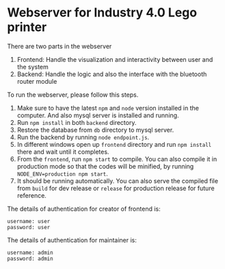 # Webserver for Industry 4.0 Lego printer

There are two parts in the webserver

1. Frontend: Handle the visualization and interactivity between user and the system
2. Backend: Handle the logic and also the interface with the bluetooth router module

To run the webserver, please follow this steps.

1. Make sure to have the latest `npm` and `node` version installed in the computer. And also mysql server is installed and running.
2. Run `npm install` in both `backend` directory.
3. Restore the database from `db` directory to mysql server.
4. Run the backend by running `node endpoint.js`.
5. In different windows open up `frontend` directory and run `npm install` there and wait until it completes.
6. From the `frontend`, run `npm start` to compile. You can also compile it in production mode so that the codes will be minified, by running `NODE_ENV=production npm start`.
7. It should be running automatically. You can also serve the compiled file from `build` for dev release or `release` for production release for future reference.

The details of authentication for creator of frontend is:
```
username: user
password: user
```
The details of authentication for maintainer is:
```
username: admin
password: admin
```
